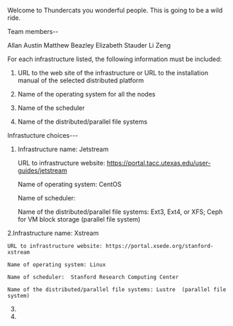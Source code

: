 


Welcome to Thundercats you wonderful people. This is going to be a wild ride. 

Team members--

Allan Austin 
Matthew Beazley 
Elizabeth Stauder
Li Zeng

For each infrastructure listed, the following information must be included:

1. URL to the web site of the infrastructure or URL to the installation manual of the selected distributed platform

2. Name of the operating system for all the nodes

3. Name of the scheduler

4. Name of the distributed/parallel file systems

Infrastucture choices---   

1.  Infrastructure name: Jetstream

    URL to infrastructure website: https://portal.tacc.utexas.edu/user-guides/jetstream 
    
    Name of operating system: CentOS
    
    Name of scheduler: 
    
    Name of the distributed/parallel file systems: Ext3, Ext4, or XFS; Ceph for VM block storage (parallel file system)


2.Infrastructure name: Xstream 

    URL to infrastructure website: https://portal.xsede.org/stanford-xstream    
    
    Name of operating system: Linux 
    
    Name of scheduler:  Stanford Research Computing Center 
    
    Name of the distributed/parallel file systems: Lustre  (parallel file system)

3.


4.
